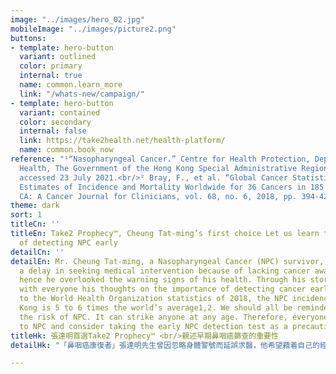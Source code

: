 ```yaml
---
image: "../images/hero_02.jpg"
mobileImage: "../images/picture2.png"
buttons:
- template: hero-button
  variant: outlined
  color: primary
  internal: true
  name: common.learn_more
  link: "/whats-new/campaign/"
- template: hero-button
  variant: contained
  color: secondary
  internal: false
  link: https://take2health.net/health-platform/
  name: common.book_now
reference: "¹“Nasopharyngeal Cancer.” Centre for Health Protection, Department of
  Health, The Government of the Hong Kong Special Administrative Region, 2021, www.chp.gov.hk/en/healthtopics/content/25/54.html,
  accessed 23 July 2021.<br/>² Bray, F., et al. “Global Cancer Statistics 2018: GLOBOCAN
  Estimates of Incidence and Mortality Worldwide for 36 Cancers in 185 Countries.”
  CA: A Cancer Journal for Clinicians, vol. 68, no. 6, 2018, pp. 394-424."
theme: dark
sort: 1
titleCn: ''
titleEn: Take2 Prophecy™, Cheung Tat-ming’s first choice Let us learn the importance
  of detecting NPC early
detailCn: ''
detailEn: Mr. Cheung Tat-ming, a Nasopharyngeal Cancer (NPC) survivor, had experienced
  a delay in seeking medical intervention because of lacking cancer awareness, and
  hence he overlooked the warning signs of his health. Through his story, he is sharing
  with everyone his thoughts on the importance of detecting cancer early. According
  to the World Health Organization statistics of 2018, the NPC incidence rate in Hong
  Kong is 5 to 6 times the world’s average1,2. We should all be reminded not to overlook
  the risk of NPC. It can strike anyone at any age. Therefore, everyone must be vigilant
  to NPC and consider taking the early NPC detection test as a precaution.
titleHk: 張達明首選Take2 Prophecy™ <br/>親述早期鼻咽癌篩查的重要性
detailHk: "「鼻咽癌康復者」張達明先生曾因忽略身體警號而延誤求醫，他希望藉着自己的經歷讓大眾關注鼻咽癌。根據世界衛生組織2018年的數據顯示，香港鼻咽癌發病率是全球平均的5-6倍<sup>1,2</sup>。不論年紀、性別及背景，任何人士都有機會患上鼻咽癌，因此，及早進行早期鼻咽癌篩查「提防」鼻咽癌是至關重要的。"

---
```

